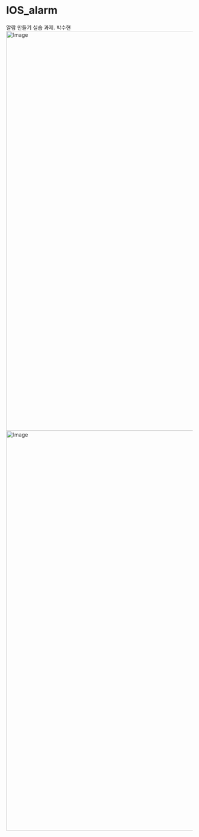 # IOS_alarm
알람 만들기 실습 과제. 박수현
<img width="1920" height="1080" alt="Image" src="https://github.com/user-attachments/assets/1b61b573-8f50-4402-a512-1fc7593c61b4" />
<img width="1920" height="1080" alt="Image" src="https://github.com/user-attachments/assets/002fcd7e-552f-44a5-adbc-78f41601f608" />
